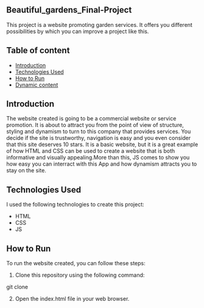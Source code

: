 ## Beautiful_gardens_Final-Project

This project is a website promoting garden services. It offers you different possibilities by which you can improve a project like this.

## Table of content

- [Introduction](#introduction)
- [Technologies Used](#technologies-used)
- [How to Run](#how-to-run)
- [Dynamic content](#dynamic-content)
  
## Introduction

The website created is going to be a commercial website or service promotion. 
It is about to attract you from the point of view of structure, styling and dynamism to turn to this company that provides services. You decide if the site is trustworthy, navigation is easy and you even consider that this site deserves 10 stars. It is a basic website, but it is a great example of how HTML and CSS can be used to create a website that is both informative and visually appealing.More than this, JS comes to show you how easy you can interract with this App and how dynamism attracts you to stay on the site.

## Technologies Used

I used the following technologies to create this project:

- HTML
- CSS
- JS

## How to Run

To run the website created, you can follow these steps:

1. Clone this repository using the following command:

git clone 


2. Open the index.html file in your web browser.
